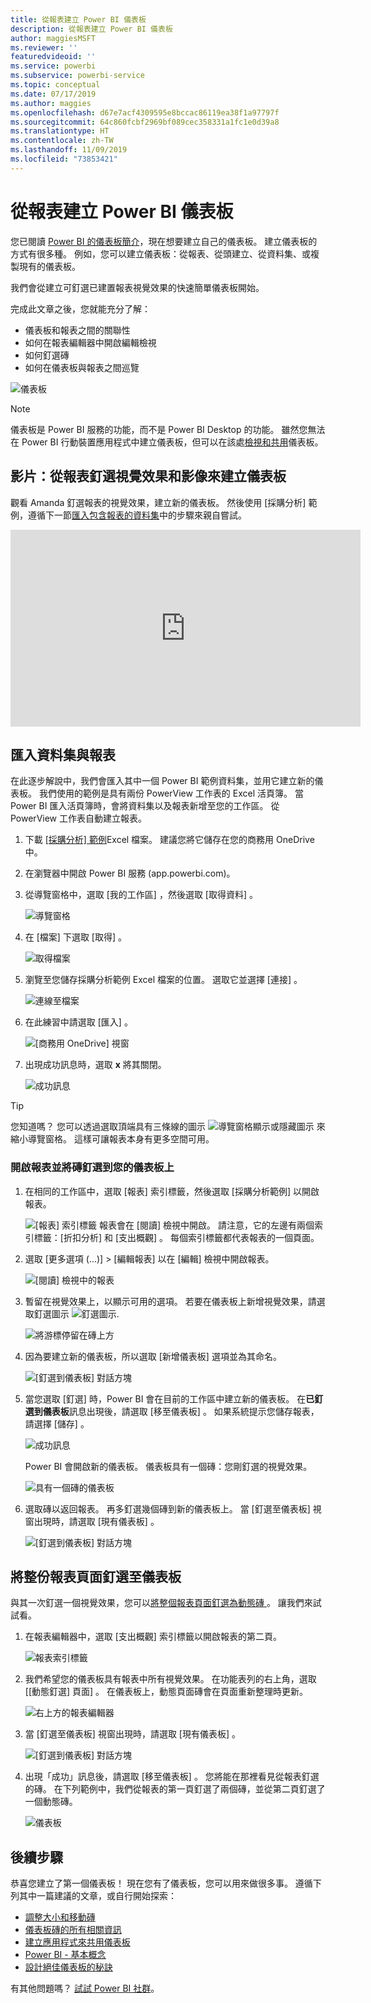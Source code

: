 ```yaml
---
title: 從報表建立 Power BI 儀表板
description: 從報表建立 Power BI 儀表板
author: maggiesMSFT
ms.reviewer: ''
featuredvideoid: ''
ms.service: powerbi
ms.subservice: powerbi-service
ms.topic: conceptual
ms.date: 07/17/2019
ms.author: maggies
ms.openlocfilehash: d67e7acf4309595e8bccac86119ea38f1a97797f
ms.sourcegitcommit: 64c860fcbf2969bf089cec358331a1fc1e0d39a8
ms.translationtype: HT
ms.contentlocale: zh-TW
ms.lasthandoff: 11/09/2019
ms.locfileid: "73853421"
---
```

# <a name="create-a-power-bi-dashboard-from-a-report"></a>從報表建立 Power BI 儀表板
您已閱讀 [Power BI 的儀表板簡介](service-dashboards.md)，現在想要建立自己的儀表板。 建立儀表板的方式有很多種。 例如，您可以建立儀表板：從報表、從頭建立、從資料集、或複製現有的儀表板。  

我們會從建立可釘選已建置報表視覺效果的快速簡單儀表板開始。 

完成此文章之後，您就能充分了解：
- 儀表板和報表之間的關聯性
- 如何在報表編輯器中開啟編輯檢視
- 如何釘選磚 
- 如何在儀表板與報表之間巡覽 
 
![儀表板](media/service-dashboard-create/power-bi-completed-dashboard-small.png)

> [!NOTE] 
> 儀表板是 Power BI 服務的功能，而不是 Power BI Desktop 的功能。 雖然您無法在 Power BI 行動裝置應用程式中建立儀表板，但可以在該處[檢視和共用](consumer/mobile/mobile-apps-view-dashboard.md)儀表板。
>
> 

## <a name="video-create-a-dashboard-by-pinning-visuals-and-images-from-a-report"></a>影片：從報表釘選視覺效果和影像來建立儀表板
觀看 Amanda 釘選報表的視覺效果，建立新的儀表板。 然後使用 [採購分析] 範例，遵循下一節[匯入包含報表的資料集](#import-a-dataset-with-a-report)中的步驟來親自嘗試。
    

<iframe width="560" height="315" src="https://www.youtube.com/embed/lJKgWnvl6bQ" frameborder="0" allowfullscreen></iframe>

## <a name="import-a-dataset-with-a-report"></a>匯入資料集與報表
在此逐步解說中，我們會匯入其中一個 Power BI 範例資料集，並用它建立新的儀表板。 我們使用的範例是具有兩份 PowerView 工作表的 Excel 活頁簿。 當 Power BI 匯入活頁簿時，會將資料集以及報表新增至您的工作區。 從 PowerView 工作表自動建立報表。

1. 下載 [[採購分析] 範例](https://go.microsoft.com/fwlink/?LinkId=529784)Excel 檔案。 建議您將它儲存在您的商務用 OneDrive 中。
2. 在瀏覽器中開啟 Power BI 服務 (app.powerbi.com)。
3. 從導覽窗格中，選取 [我的工作區]  ，然後選取 [取得資料]  。

    ![導覽窗格](media/service-dashboard-create/power-bi-get-data-new-look.png)
5. 在 [檔案]  下選取 [取得]  。

   ![取得檔案](media/service-dashboard-create/power-bi-select-files.png)
6. 瀏覽至您儲存採購分析範例 Excel 檔案的位置。 選取它並選擇 [連接]  。

   ![連線至檔案](media/service-dashboard-create/power-bi-connectnew.png)
7. 在此練習中請選取 [匯入]  。

    ![[商務用 OneDrive] 視窗](media/service-dashboard-create/power-bi-import.png)
8. 出現成功訊息時，選取 **x** 將其關閉。

   ![成功訊息](media/service-dashboard-create/power-bi-view-datasetnew.png)

> [!TIP]
> 您知道嗎？ 您可以透過選取頂端具有三條線的圖示 ![導覽窗格顯示或隱藏圖示](media/service-dashboard-create/power-bi-new-look-hide-nav-pane.png) 來縮小導覽窗格。 這樣可讓報表本身有更多空間可用。

### <a name="open-the-report-and-pin-tiles-to-your-dashboard"></a>開啟報表並將磚釘選到您的儀表板上
1. 在相同的工作區中，選取 [報表]  索引標籤，然後選取 [採購分析範例]  以開啟報表。

    ![[報表] 索引標籤](media/service-dashboard-create/power-bi-reports.png) 報表會在 [閱讀] 檢視中開啟。 請注意，它的左邊有兩個索引標籤：[折扣分析]  和 [支出概觀]  。 每個索引標籤都代表報表的一個頁面。

2. 選取 [更多選項 (...)]   > [編輯報表]  以在 [編輯] 檢視中開啟報表。

    ![[閱讀] 檢視中的報表](media/service-dashboard-create/power-bi-reading-view.png)
3. 暫留在視覺效果上，以顯示可用的選項。 若要在儀表板上新增視覺效果，請選取釘選圖示 ![釘選圖示](media/service-dashboard-create/power-bi-pin-icon.png).

    ![將游標停留在磚上方](media/service-dashboard-create/power-bi-hover.png)
4. 因為要建立新的儀表板，所以選取 [新增儀表板]  選項並為其命名。

    ![[釘選到儀表板] 對話方塊](media/service-dashboard-create/power-bi-pin-tile.png)
5. 當您選取 [釘選]  時，Power BI 會在目前的工作區中建立新的儀表板。 在**已釘選到儀表板**訊息出現後，請選取 [移至儀表板]  。 如果系統提示您儲存報表，請選擇 [儲存]  。

    ![成功訊息](media/service-dashboard-create/power-bi-pin-success.png)

    Power BI 會開啟新的儀表板。 儀表板具有一個磚：您剛釘選的視覺效果。

   ![具有一個磚的儀表板](media/service-dashboard-create/power-bi-pinned.png)
7. 選取磚以返回報表。 再多釘選幾個磚到新的儀表板上。 當 [釘選至儀表板]  視窗出現時，請選取 [現有儀表板]  。  

   ![[釘選到儀表板] 對話方塊](media/service-dashboard-create/power-bi-existing-dashboard.png)

## <a name="pin-an-entire-report-page-to-the-dashboard"></a>將整份報表頁面釘選至儀表板
與其一次釘選一個視覺效果，您可以[將整個報表頁面釘選為動態磚  ](service-dashboard-pin-live-tile-from-report.md)。 讓我們來試試看。

1. 在報表編輯器中，選取 [支出概觀]  索引標籤以開啟報表的第二頁。

   ![報表索引標籤](media/service-dashboard-create/power-bi-page-tab.png)

2. 我們希望您的儀表板具有報表中所有視覺效果。 在功能表列的右上角，選取 [[動態釘選] 頁面]  。 在儀表板上，動態頁面磚會在頁面重新整理時更新。

   ![右上方的報表編輯器](media/service-dashboard-create/power-bi-pin-live.png)

3. 當 [釘選至儀表板]  視窗出現時，請選取 [現有儀表板]  。

   ![[釘選到儀表板] 對話方塊](media/service-dashboard-create/power-bi-pin-live2.png)

4. 出現「成功」訊息後，請選取 [移至儀表板]  。 您將能在那裡看見從報表釘選的磚。 在下列範例中，我們從報表的第一頁釘選了兩個磚，並從第二頁釘選了一個動態磚。

   ![儀表板](media/service-dashboard-create/power-bi-dashboard.png)

## <a name="next-steps"></a>後續步驟
恭喜您建立了第一個儀表板！ 現在您有了儀表板，您可以用來做很多事。 遵循下列其中一篇建議的文章，或自行開始探索： 

* [調整大小和移動磚](service-dashboard-edit-tile.md)
* [儀表板磚的所有相關資訊](service-dashboard-tiles.md)
* [建立應用程式來共用儀表板](service-create-workspaces.md)
* [Power BI - 基本概念](service-basic-concepts.md)
* [設計絕佳儀表板的秘訣](service-dashboards-design-tips.md)

有其他問題嗎？ [試試 Power BI 社群](https://community.powerbi.com/)。
